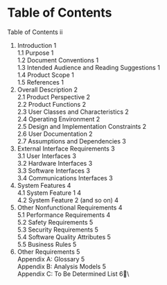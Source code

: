 # Table of Contents
Table of Contents	ii  
1. Introduction	1  
  1.1	Purpose	1  
  1.2	Document Conventions	1  
  1.3	Intended Audience and Reading Suggestions	1  
  1.4	Product Scope	1  
  1.5	References	1
2.	Overall Description	2  
  2.1	Product Perspective	2  
  2.2	Product Functions	2  
  2.3	User Classes and Characteristics	2  
  2.4	Operating Environment	2  
  2.5	Design and Implementation Constraints	2  
  2.6	User Documentation	2  
  2.7	Assumptions and Dependencies	3  
3. 	External Interface Requirements	3  
  3.1	User Interfaces	3  
  3.2	Hardware Interfaces	3  
  3.3	Software Interfaces	3  
  3.4	Communications Interfaces	3
4.	System Features	4  
  4.1	System Feature 1	4  
  4.2	System Feature 2 (and so on)	4
5.	Other Nonfunctional Requirements	4  
  5.1	Performance Requirements	4  
  5.2	Safety Requirements	5  
  5.3	Security Requirements	5  
  5.4	Software Quality Attributes	5  
  5.5	Business Rules	5
6.	Other Requirements	5\
Appendix A: Glossary	5\
Appendix B: Analysis Models	5\
Appendix C: To Be Determined List	6\